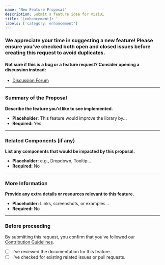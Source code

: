 ```yaml
---
name: "New Feature Proposal"
description: Submit a feature idea for VisiUI
title: '[enhancement]: '
labels: ['category: enhancement']
---
```


### We appreciate your time in suggesting a new feature! Please ensure you've checked both open and closed issues before creating this request to avoid duplicates.

#### Not sure if this is a bug or a feature request? Consider opening a discussion instead:
- [Discussion Forum](https://github.com/VisiUI/docs/discussions/categories/general)

---

### Summary of the Proposal

**Describe the feature you'd like to see implemented.**

- **Placeholder:** This feature would improve the library by...
- **Required:** Yes

---

### Related Components (if any)

**List any components that would be impacted by this proposal.**

- **Placeholder:** e.g., Dropdown, Tooltip...
- **Required:** No

---

### More Information

**Provide any extra details or resources relevant to this feature.**

- **Placeholder:** Links, screenshots, or examples...
- **Required:** No

---

### Before proceeding

By submitting this request, you confirm that you've followed our [Contribution Guidelines](https://github.com/VisiUI/docs/blob/main/CONTRIBUTING.md).

- [ ] I've reviewed the documentation for this feature.
- [ ] I've checked for existing related issues or pull requests.
